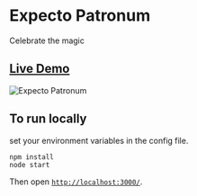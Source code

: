 # Expecto Patronum
Celebrate the magic

## [Live Demo](https://pottercharm.herokuapp.com/)
![Expecto Patronum]([https://github.com/cnishaanntt/pottercharm/blob/master/expecto.gif](https://github.com/cnishaanntt/pottercharm/blob/main/expecto.gif))
## To run locally
set your environment variables in the config file.
```
npm install
node start
```

Then open [`http://localhost:3000/`](http://localhost:3000/).

